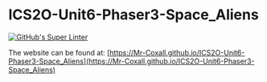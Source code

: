 # ICS2O-Unit6-Phaser3-Space_Aliens

[![GitHub's Super Linter](https://github.com/Mr-Coxall/ICS2O-Unit6-Phaser3-Space_Aliens/workflows/GitHub's%20Super%20Linter/badge.svg)](https://github.com/Mr-Coxall/ICS2O-Unit6-Phaser3-Space_Aliens/actions)

The website can be found at: [https://Mr-Coxall.github.io/ICS2O-Unit6-Phaser3-Space_Aliens](https://Mr-Coxall.github.io/ICS2O-Unit6-Phaser3-Space_Aliens)